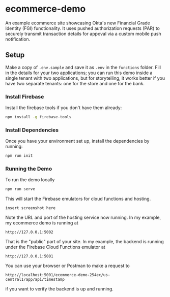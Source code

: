 # ecommerce-demo

An example ecommerce site showcasing Okta's new Financial Grade Identity (FGI)
functionality. It uses pushed authorization requests (PAR) to securely
transmit transaction details for appoval via a custom mobile push notification.

## Setup

Make a copy of `.env.sample` and save it as `.env` in the `functions` folder.
Fill in the details for your two applications; you can run this demo inside a
single tenant with two applications, but for storytelling, it works better if
you have two separate tenants: one for the store and one for the bank.

### Install Firebase

Install the firebase tools if you don't have them already:

```bash
npm install -g firebase-tools
```

### Install Dependencies

Once you have your environment set up, install the dependencies by running:

```bash
npm run init
```

### Running the Demo

To run the demo locally

```bash
npm run serve
```

This will start the Firebase emulators for cloud functions and hosting.

`insert screenshot here`

Note the URL and port of the hosting service now running. In my example,
my ecommerce demo is running at 

`http://127.0.0.1:5002`

That is the "public" part of your site. In my example, the backend is running
under the Firebase Cloud Functions emulator at

`http://127.0.0.1:5001`

You can use your browser or Postman to make a request to

`http://localhost:5001/ecommerce-demo-254ec/us-central1/app/api/timestamp`

if you want to verify the backend is up and running.
